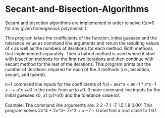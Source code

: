 # Secant-and-Bisection-Algorithms
Secant and bisection algorithms are implemented in order to solve 𝑓(𝑥)=0 for any given homogenous polynomial f.

This program takes the coefficients of the function, initial guesses and the tolerance value as command line arguments and return the resulting values of x as well as the numbers of iterations for each method. Both methods first implemented separately. Then a hybrid method is used where it start with bisection methods for the first two iterations and then continue with secant method for the rest of the iterations. This program prints out the number of iterations required for each of the 3 methods (i.e., bisection, secant, and hybrid).

n+1 command line inputs for the coefficients of 𝑓(𝑥)= 𝑎𝑛𝑥^n + 𝑎𝑛−1 * 𝑥^𝑛−1 +⋯+ 𝑎1𝑥 +𝑎0 in the order from 𝑎𝑛 to 𝑎0.
3 more command line inputs for the initial guesses 𝑥0, 𝑥1 (𝑥1>𝑥0) and the tolerance value 𝑡𝑜𝑙.

Example:
The command line arguments are:
2 2 -7 1 -7 1.5 1.8 0.001
This program solves 2𝑥^4 + 2𝑥^3− 7𝑥^2 + 𝑥 −7 = 0 and find a root close to 1.67.
